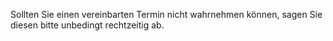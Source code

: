 Sollten Sie einen vereinbarten Termin nicht wahrnehmen können, sagen Sie diesen bitte unbedingt rechtzeitig ab.
